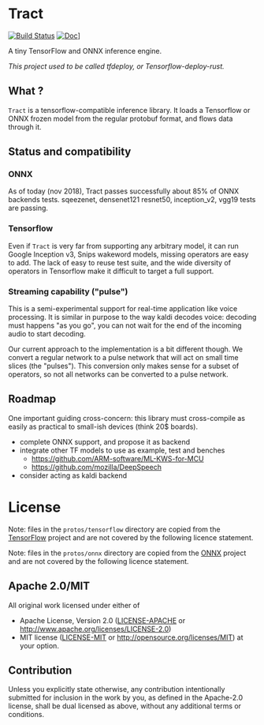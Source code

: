# Tract

[![Build Status](https://travis-ci.org/kali/tract.svg?branch=master)](https://travis-ci.org/kali/tract)
[![Doc](https://docs.rs/mio/badge.svg)](https://docs.rs/tract)]

A tiny TensorFlow and ONNX inference engine.

_This project used to be called tfdeploy, or Tensorflow-deploy-rust._

## What ?

`Tract` is a tensorflow-compatible inference library. It loads a Tensorflow
or ONNX frozen model from the regular protobuf format, and flows data through
it.

## Status and compatibility

### ONNX

As of today (nov 2018), Tract passes successfully about 85% of ONNX backends
tests. sqeezenet, densenet121 resnet50, inception_v2, vgg19 tests are passing.

### Tensorflow

Even if `Tract` is very far from supporting any arbitrary model, it can run
Google Inception v3, Snips wakeword models, missing operators are easy
to add. The lack of easy to reuse test suite, and the wide diversity of 
operators in Tensorflow make it difficult to target a full support.

### Streaming capability ("pulse")

This is a semi-experimental support for real-time application like voice
processing. It is similar in purpose to the way kaldi decodes voice: decoding
must happens "as you go", you can not wait for the end of the incoming audio
to start decoding.

Our current approach to the implementation is a bit different though. We
convert a regular network to a pulse network that will act on small time
slices (the "pulses"). This conversion only makes sense for a subset of 
operators, so not all networks can be converted to a pulse network.

## Roadmap

One important guiding cross-concern: this library must cross-compile as
easily as practical to small-ish devices (think 20$ boards).

* complete ONNX support, and propose it as backend
* integrate other TF models to use as example, test and benches
    * https://github.com/ARM-software/ML-KWS-for-MCU
    * https://github.com/mozilla/DeepSpeech
* consider acting as kaldi backend

# License

Note: files in the `protos/tensorflow` directory are copied from the
[TensorFlow](https://github.com/tensorflow/tensorflow) project and are not
covered by the following licence statement.

Note: files in the `protos/onnx` directory are copied from the
[ONNX](https://github.com/onnx/onnx) project and are not
covered by the following licence statement.

## Apache 2.0/MIT

All original work licensed under either of
 * Apache License, Version 2.0 ([LICENSE-APACHE](LICENSE-APACHE) or http://www.apache.org/licenses/LICENSE-2.0)
 * MIT license ([LICENSE-MIT](LICENSE-MIT) or http://opensource.org/licenses/MIT)
     at your option.

## Contribution

Unless you explicitly state otherwise, any contribution intentionally submitted
for inclusion in the work by you, as defined in the Apache-2.0 license, shall
be dual licensed as above, without any additional terms or conditions.
